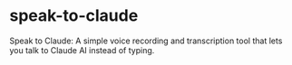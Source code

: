 # speak-to-claude
Speak to Claude: A simple voice recording and transcription tool that lets you talk to Claude AI instead of typing.
